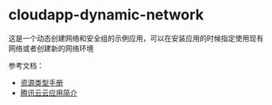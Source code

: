 cloudapp-dynamic-network
==========

这是一个动态创建网络和安全组的示例应用，可以在安装应用的时候指定使用现有网络或者创建新的网络环境


参考文档：

- [资源类型手册](https://cloud.tencent.com/document/product/1689/90938)
- [腾讯云云应用简介](https://cloud.tencent.com/document/product/1689/87047)